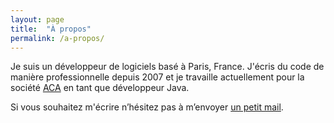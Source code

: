 ```yaml
---
layout: page
title:  "À propos"
permalink: /a-propos/
---
```


Je suis un développeur de logiciels basé à Paris, France. J'écris du code de manière professionnelle
depuis 2007 et je travaille actuellement pour la société [ACA](https://www.aca.fr/) en tant que
développeur Java.

Si vous souhaitez m'écrire n’hésitez pas à m’envoyer [un petit mail](mailto:marc.wrobel@gmail.com).
